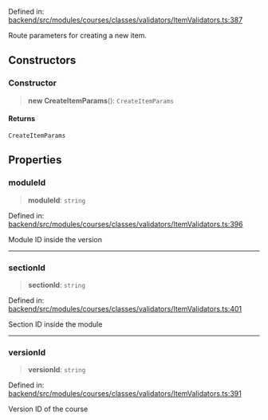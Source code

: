 Defined in: [backend/src/modules/courses/classes/validators/ItemValidators.ts:387](https://github.com/continuousactivelearning/vibe/blob/9a2d9d7201b944582c5d0ed5f0f7a4de13abde0f/backend/src/modules/courses/classes/validators/ItemValidators.ts#L387)

Route parameters for creating a new item.

## Constructors

### Constructor

> **new CreateItemParams**(): `CreateItemParams`

#### Returns

`CreateItemParams`

## Properties

### moduleId

> **moduleId**: `string`

Defined in: [backend/src/modules/courses/classes/validators/ItemValidators.ts:396](https://github.com/continuousactivelearning/vibe/blob/9a2d9d7201b944582c5d0ed5f0f7a4de13abde0f/backend/src/modules/courses/classes/validators/ItemValidators.ts#L396)

Module ID inside the version

***

### sectionId

> **sectionId**: `string`

Defined in: [backend/src/modules/courses/classes/validators/ItemValidators.ts:401](https://github.com/continuousactivelearning/vibe/blob/9a2d9d7201b944582c5d0ed5f0f7a4de13abde0f/backend/src/modules/courses/classes/validators/ItemValidators.ts#L401)

Section ID inside the module

***

### versionId

> **versionId**: `string`

Defined in: [backend/src/modules/courses/classes/validators/ItemValidators.ts:391](https://github.com/continuousactivelearning/vibe/blob/9a2d9d7201b944582c5d0ed5f0f7a4de13abde0f/backend/src/modules/courses/classes/validators/ItemValidators.ts#L391)

Version ID of the course
